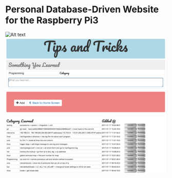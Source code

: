# Personal Database-Driven Website for the Raspberry Pi3

![Alt text](/welcome.png?raw=true)
![Alt text](/tips.png?raw=true)

